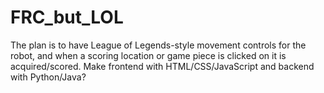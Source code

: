 # FRC_but_LOL
The plan is to have League of Legends-style movement controls for the robot, and when a scoring location or game piece is clicked on it is acquired/scored.
Make frontend with HTML/CSS/JavaScript and backend with Python/Java?
